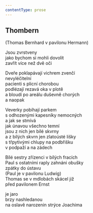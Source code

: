 ```yaml
---
contentType: prose
---
```


## Thombern

(Thomas Bernhard v pavilonu Hermann)

Jsou zvrstveny  
jako bychom si mohli dovolit  
zavřít více než dvě oči

Dveře poklapávají vichrem zvenčí  
nevyléčitelní  
pacienti s plicní chorobou  
podlézají rezavá oka v plotě  
a bloudí po areálu duševně chorých  
a naopak

Veverky pobíhají parkem  
s odhozenými kapesníky nemocných  
a jak se stmívá  
jak únavou všechno temní  
jsou z nich jen bílé skvrny  
a z bílých skvrn jen zlatoústé lišky  
s třpytivými chlupy na podbřišku  
v podpaží a na zádech

Bílé sestry zřízenci v bílých fracích  
Paul s ostatními raply zahnáni obušky  
zpátky do ústavu  
(Paul je v pavilonu Ludwig)  
Thomas se v mdlobách skácel již  
před pavilonem Ernst

je jaro  
brzy nashledanou  
na oslavě narozenin strýce Joachima
